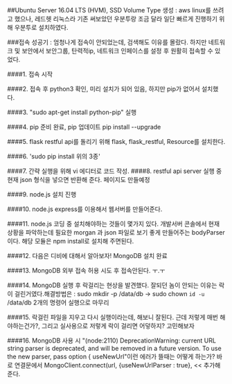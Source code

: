 ##Ubuntu Server 16.04 LTS (HVM), SSD Volume Type 생성
: aws linux를 쓰려고 했으나, 레드헷 리눅스라 기존 써보았던 우분투랑 조금 달라 일단 빠르게 진행하기 위해 우분투로 설치하였다.

###접속 성공기
: 엄청나게 접속이 안되었는데, 검색해도 이유를 몰랐다. 하지만 네트워크 및 보안에서 보안그룹, 탄력적ip, 네트워크 인페이스를 설정 후 원활히 접속할 수 있었다.

####1. 접속 시작

####2. 접속 후 python3 확인, 미리 설치가 되어 있음, 하지만 pip가 없어서 설치했다.

####3. "sudo apt-get install python-pip" 실행

####4. pip 준비 완료, pip 업데이트 pip install --upgrade

####5. flask restful api를 돌리기 위해 flask, flask_restful, Resource를 설치한다.

####6. 'sudo pip install 위의 3종'

####7. 간략 실행을 위해 vi 에디터로 코드 작성.
####8. restful api server 실행 중 현재 json 형식을 넣으면 반환해 준다. 페이지도 만들예정

####9. node.js 설치 진행

####10. node.js express를 이용해서 웹서버를 만들어준다.

####11. node.js 코딩 중 설치해야하는 것들이 몇가지 있다. 개발서버 콘솔에서 현재 상황을 파악하는데 필요한 morgan
과 json 파일로 보기 좋게 만들어주는 bodyParser이다. 해당 모듈은 npm install로 설치해 주면된다.

####12. 다음은 디비에 대해서 알아보자! MongoDB 설치 완료

####13. MongoDB 외부 접속 허용 시도 후 접속안된다. ㅜ.ㅜ

####14. MongoDB 실행 후 락걸리는 현상을 발견했다. 잘되던 놈이 안되는 이유는 락이 걸린거였다.해결방법은 : sudo mkdir -p /data/db -> sudo chown `id -u` /data/db 2개의 명령어 실행으로 마무리

####15. 락걸린 파일을 지우고 다시 실행이라는데, 해보니 잘된다. 근데 저렇게 매번 해야하는건가?, 그리고 실사용으로 저렇게 락이 걸리면 어덯하지? 고민해보자

####16. MongoDB 사용 시 "(node:2110) DeprecationWarning: current URL string parser is deprecated, and will be removed in a future version. To use the new parser, pass option { useNewUrl"이런 에러가 뜰때는 어떻게 하는가? 바로 연결문에서 MongoClient.connect(url, {useNewUrlParser : true},  << 추가해준다.

